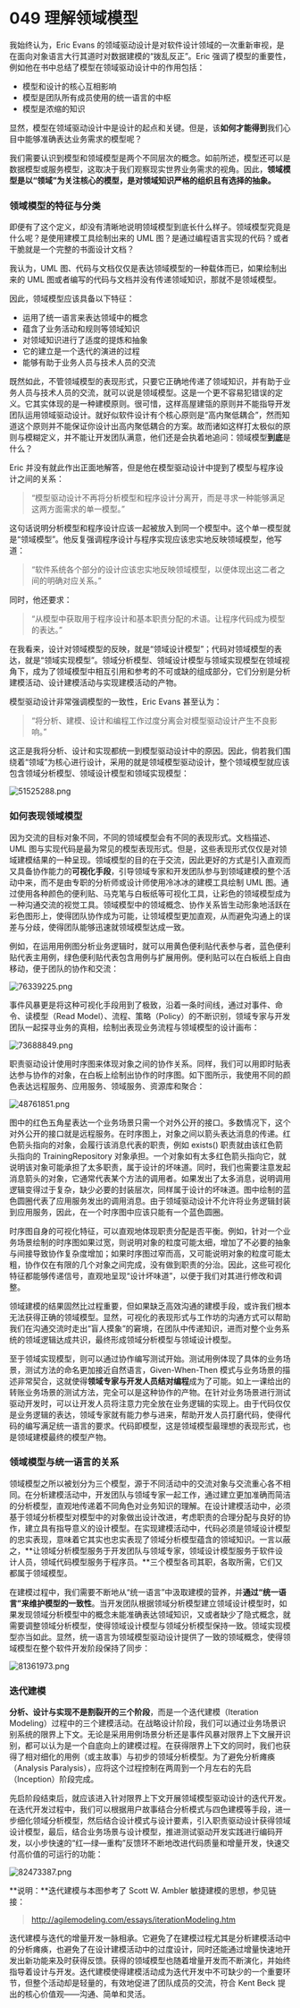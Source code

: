 # 049 理解领域模型

我始终认为，Eric Evans 的领域驱动设计是对软件设计领域的一次重新审视，是在面向对象语言大行其道时对数据建模的“拨乱反正”。Eric 强调了模型的重要性，例如他在书中总结了模型在领域驱动设计中的作用包括：

- 模型和设计的核心互相影响
- 模型是团队所有成员使用的统一语言的中枢
- 模型是浓缩的知识

显然，模型在领域驱动设计中是设计的起点和关键。但是，该**如何才能得到**我们心目中能够准确表达业务需求的模型呢？

我们需要认识到模型和领域模型是两个不同层次的概念。如前所述，模型还可以是数据模型或服务模型，这取决于我们观察现实世界业务需求的视角。因此，**领域模型是以“领域”为关注核心的模型，是对领域知识严格的组织且有选择的抽象。**

### 领域模型的特征与分类

即便有了这个定义，却没有清晰地说明领域模型到底长什么样子。领域模型究竟是什么呢？是使用建模工具绘制出来的 UML 图？是通过编程语言实现的代码？或者干脆就是一个完整的书面设计文档？

我认为，UML 图、代码与文档仅仅是表达领域模型的一种载体而已，如果绘制出来的 UML 图或者编写的代码与文档并没有传递领域知识，那就不是领域模型。

因此，领域模型应该具备以下特征：

- 运用了统一语言来表达领域中的概念
- 蕴含了业务活动和规则等领域知识
- 对领域知识进行了适度的提炼和抽象
- 它的建立是一个迭代的演进的过程
- 能够有助于业务人员与技术人员的交流

既然如此，不管领域模型的表现形式，只要它正确地传递了领域知识，并有助于业务人员与技术人员的交流，就可以说是领域模型。这是一个更不容易犯错误的定义。它其实体现的是一种建模原则。很可惜，这样高屋建瓴的原则并不能指导开发团队运用领域驱动设计。就好似软件设计有个核心原则是“高内聚低耦合”，然而知道这个原则并不能保证你设计出高内聚低耦合的方案。故而诸如这样打太极似的原则与模糊定义，并不能让开发团队满意，他们还是会执着地追问：领域模型**到底**是什么？

Eric 并没有就此作出正面地解答，但是他在模型驱动设计中提到了模型与程序设计之间的关系：

> “模型驱动设计不再将分析模型和程序设计分离开，而是寻求一种能够满足这两方面需求的单一模型。”

这句话说明分析模型和程序设计应该一起被放入到同一个模型中。这个单一模型就是“领域模型”。他反复强调程序设计与程序实现应该忠实地反映领域模型，他写道：

> “软件系统各个部分的设计应该忠实地反映领域模型，以便体现出这二者之间的明确对应关系。”

同时，他还要求：

> “从模型中获取用于程序设计和基本职责分配的术语。让程序代码成为模型的表达。”

在我看来，设计对领域模型的反映，就是“领域设计模型”；代码对领域模型的表达，就是“领域实现模型”。领域分析模型、领域设计模型与领域实现模型在领域视角下，成为了领域模型中相互引用和参考的不可或缺的组成部分，它们分别是分析建模活动、设计建模活动与实现建模活动的产物。

模型驱动设计非常强调模型的一致性，Eric Evans 甚至认为：

> “将分析、建模、设计和编程工作过度分离会对模型驱动设计产生不良影响。”

这正是我将分析、设计和实现都统一到模型驱动设计中的原因。因此，倘若我们围绕着“领域”为核心进行设计，采用的就是领域模型驱动设计，整个领域模型就应该包含领域分析模型、领域设计模型和领域实现模型：

![51525288.png](images/3fce7ce0-9b40-11e9-bc97-93abff33030c.png)

### 如何表现领域模型

因为交流的目标对象不同，不同的领域模型会有不同的表现形式。文档描述、UML 图与实现代码是最为常见的模型表现形式。但是，这些表现形式仅仅是对领域建模结果的一种呈现。领域模型的目的在于交流，因此更好的方式是引入直观而又具备协作能力的**可视化手段**，引导领域专家和开发团队参与到领域建模的整个活动中来，而不是由专职的分析师或设计师使用冷冰冰的建模工具绘制 UML 图。通过使用各种颜色的便利贴、马克笔与白板纸等可视化工具，让彩色的领域模型成为一种沟通交流的视觉工具。领域模型中的领域概念、协作关系皆生动形象地活跃在彩色图形上，使得团队协作成为可能，让领域模型更加直观，从而避免沟通上的误差与分歧，使得团队能够迅速就领域模型达成一致。

例如，在运用用例图分析业务逻辑时，就可以用黄色便利贴代表参与者，蓝色便利贴代表主用例，绿色便利贴代表包含用例与扩展用例。便利贴可以在白板纸上自由移动，便于团队的协作和交流：

![76339225.png](images/6dd5ef60-9b40-11e9-bc97-93abff33030c.png)

事件风暴更是将这种可视化手段用到了极致，沿着一条时间线，通过对事件、命令、读模型（Read Model）、流程、策略（Policy）的不断识别，领域专家与开发团队一起探寻业务的真相，绘制出表现业务流程与领域模型的设计画布：

![73688849.png](images/7c169de0-9b40-11e9-bb1e-07f6ac2e1b14.png)

职责驱动设计使用时序图来体现对象之间的协作关系。同样，我们可以用即时贴表达参与协作的对象，在白板上绘制出协作的时序图。如下图所示，我使用不同的颜色表达远程服务、应用服务、领域服务、资源库和聚合：

![48761851.png](images/8e31c770-9b40-11e9-bb1e-07f6ac2e1b14.png)

图中的红色五角星表达一个业务场景只需一个对外公开的接口。多数情况下，这个对外公开的接口就是远程服务。在时序图上，对象之间以箭头表达消息的传递。红色箭头指向的对象，会履行该消息代表的职责，例如 exists() 职责就由该红色箭头指向的 TrainingRepository 对象承担。一个对象如有太多红色箭头指向它，就说明该对象可能承担了太多职责，属于设计的坏味道。同时，我们也需要注意发起消息箭头的对象，它通常代表某个方法的调用者。如果发出了太多消息，说明调用逻辑变得过于复杂，缺少必要的封装层次，同样属于设计的坏味道。图中绘制的蓝色圆圈代表了应用服务发出的调用消息。由于领域驱动设计不允许将业务逻辑封装到应用服务，因此，在一个时序图中应该只能有一个蓝色圆圈。

时序图自身的可视化特征，可以直观地体现职责分配是否平衡。例如，针对一个业务场景绘制的时序图如果过宽，则说明对象的粒度可能太细，增加了不必要的抽象与间接导致协作复杂度增加；如果时序图过窄而高，又可能说明对象的粒度可能太粗，协作仅在有限的几个对象之间完成，没有做到职责的分治。因此，这些可视化特征都能够传递信号，直观地呈现“设计坏味道”，以便于我们对其进行修改和调整。

领域建模的结果固然比过程重要，但如果缺乏高效沟通的建模手段，或许我们根本无法获得正确的领域模型。显然，可视化的表现形式与工作坊的沟通方式可以帮助我们在沟通交流时走出“盲人摸象”的窘境，在团队中传递知识，进而对整个业务系统的领域逻辑达成共识，最终形成领域分析模型与领域设计模型。

至于领域实现模型，则可以通过协作编写测试开始。测试用例体现了具体的业务场景，测试方法的命名更加接近自然语言，Given-When-Then 模式与业务场景的描述非常契合，这就使得**领域专家与开发人员结对编程**成为了可能。如上一课给出的转账业务场景的测试方法，完全可以是这种协作的产物。在针对业务场景进行测试驱动开发时，可以让开发人员将注意力完全放在业务逻辑的实现上。由于代码仅仅是业务逻辑的表达，领域专家就有能力参与进来，帮助开发人员打磨代码，使得代码的编写满足统一语言的要求。代码即模型，这是领域模型最理想的表现形式，也是领域建模最终的模型产物。

### 领域模型与统一语言的关系

领域模型之所以被划分为三个模型，源于不同活动中的交流对象与交流重心各不相同。在分析建模活动中，开发团队与领域专家一起工作，通过建立更加准确而简洁的分析模型，直观地传递着不同角色对业务知识的理解。在设计建模活动中，必须基于领域分析模型对模型中的对象做出设计改进，考虑职责的合理分配与良好的协作，建立具有指导意义的设计模型。在实现建模活动中，代码必须是领域设计模型的忠实表现，意味着它其实也忠实表现了领域分析模型蕴含的领域知识。一言以蔽之，**让领域分析模型服务于开发团队与领域专家，领域设计模型服务于软件设计人员，领域代码模型服务于程序员。**三个模型各司其职，各取所需，它们又都属于领域模型。

在建模过程中，我们需要不断地从“统一语言”中汲取建模的营养，并**通过“统一语言”来维护模型的一致性**。当开发团队根据领域分析模型建立领域设计模型时，如果发现领域分析模型中的概念未能准确表达领域知识，又或者缺少了隐式概念，就需要调整领域分析模型，使得领域设计模型与领域分析模型保持一致。领域实现模型亦当如此。显然，统一语言为领域模型驱动设计提供了一致的领域概念，使得领域模型在整个软件开发阶段保持了同步：

![81361973.png](images/f5e24610-9b40-11e9-bc97-93abff33030c.png)

### 迭代建模

**分析、设计与实现不是割裂开的三个阶段**，而是一个迭代建模（Iteration Modeling）过程中的三个建模活动。在战略设计阶段，我们可以通过业务场景识别系统的限界上下文。无论是采用用例场景分析还是事件风暴对限界上下文展开识别，都可以认为是一个自底向上的建模过程。在获得限界上下文的同时，我们也获得了相对细化的用例（或主故事）与初步的领域分析模型。为了避免分析瘫痪（Analysis Paralysis），应将这个过程控制在两周到一个月左右的先启（Inception）阶段完成。

先启阶段结束后，就应该进入针对限界上下文开展领域模型驱动设计的迭代开发。在迭代开发过程中，我们可以根据用户故事结合分析模式与四色建模等手段，进一步细化领域分析模型，然后结合设计模式与设计要素，引入职责驱动设计获得领域设计模型，最后，结合业务场景与设计模型，推进测试驱动开发实践进行编码开发，以小步快速的“红—绿—重构”反馈环不断地改进代码质量和增量开发，快速交付高价值的可运行的功能：

![82473387.png](images/1892bc80-9b41-11e9-bb1e-07f6ac2e1b14.png)

**说明：**迭代建模与本图参考了 Scott W. Ambler 敏捷建模的思想，参见链接：

> http://agilemodeling.com/essays/iterationModeling.htm

迭代建模与迭代的增量开发一脉相承。它避免了在建模过程尤其是分析建模活动中的分析瘫痪，也避免了在设计建模活动中的过度设计，同时还能通过增量快速地开发出新功能来及时获得反馈。获得的领域模型也随着增量开发而不断演化，并始终指导着设计与开发。迭代建模使得建模活动成为迭代开发中不可缺少的一个重要环节，但整个活动却是轻量的，有效地促进了团队成员的交流，符合 Kent Beck 提出的核心价值观——沟通、简单和灵活。